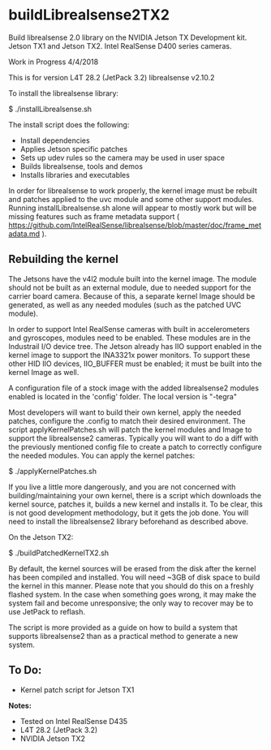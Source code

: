 # buildLibrealsense2TX2
Build librealsense 2.0 library on the NVIDIA Jetson TX Development kit. Jetson TX1 and Jetson TX2. Intel RealSense D400 series cameras.

Work in Progress 4/4/2018

This is for version L4T 28.2 (JetPack 3.2)
librealsense v2.10.2

To install the librealsense library:

$ ./installLibrealsense.sh

The install script does the following:

<ul>
<li>Install dependencies</li>
<li>Applies Jetson specific patches</li>
<li>Sets up udev rules so the camera may be used in user space</li>
<li>Builds librealsense, tools and demos</li>
<li>Installs libraries and executables</li>
</ul>


In order for librealsense to work properly, the kernel image must be rebuilt and patches applied to the uvc module and some other support modules. Running installLibrealsense.sh alone will appear to mostly work but will be missing features such as frame metadata support ( https://github.com/IntelRealSense/librealsense/blob/master/doc/frame_metadata.md ).

<h2>Rebuilding the kernel</h2>
The Jetsons have the v4l2 module built into the kernel image. The module should not be built as an external module, due to needed support for the carrier board camera. Because of this, a separate kernel Image should be generated, as well as any needed modules (such as the patched UVC module).

In order to support Intel RealSense cameras with built in accelerometers and gyroscopes, modules need to be enabled. These modules are in the Industrail I/O device tree. The Jetson already has IIO support enabled in the kernel image to support the INA3321x power monitors. To support these other HID IIO devices, IIO_BUFFER must be enabled; it must be built into the kernel Image as well.

A configuration file of a stock image with the added librealsense2 modules enabled is located in the 'config' folder. The local version is "-tegra"

Most developers will want to build their own kernel, apply the needed patches, configure the .config to match their desired environment. The script applyKernelPatches.sh will patch the kernel modules and Image to support the librealsense2 cameras. Typically you will want to do a diff with the previously mentioned config file to create a patch to correctly configure the needed modules. You can apply the kernel patches:

$ ./applyKernelPatches.sh

If you live a little more dangerously, and you are not concerned with building/maintaining your own kernel, there is a script which downloads the kernel source, patches it, builds a new kernel and installs it. To be clear, this is not good development methodology, but it gets the job done. You will need to install the librealsense2 library beforehand as described above.

On the Jetson TX2:

$ ./buildPatchedKernelTX2.sh

By default, the kernel sources will be erased from the disk after the kernel has been compiled and installed. You will need ~3GB of disk space to build the kernel in this manner. Please note that you should do this on a freshly flashed system. In the case when something goes wrong, it may make the system fail and become unresponsive; the only way to recover may be to use JetPack to reflash.

The script is more provided as a guide on how to build a system that supports librealsense2 than as a practical method to generate a new system.




<h2>To Do:</h2>

<ul>
<li>Kernel patch script for Jetson TX1</li>
</ul>


<b>Notes:</b>
<ul>
<li>Tested on Intel RealSense D435</li>
<li>L4T 28.2 (JetPack 3.2)
<li>NVIDIA Jetson TX2</li>
</ul>

